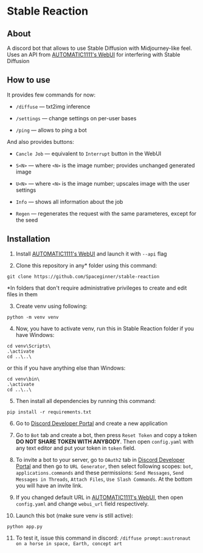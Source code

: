 # Stable Reaction

## About

A discord bot that allows to use Stable Diffusion with Midjourney-like feel.
Uses an API from [AUTOMATIC1111's WebUI](https://github.com/AUTOMATIC1111/stable-diffusion-webui) for interfering with Stable Diffusion

## How to use

It provides few commands for now:

- `/diffuse` — txt2img inference

- `/settings` — change settings on per-user bases

- `/ping` — allows to ping a bot

And also provides buttons:

- `Cancle Job` — equivalent to `Interrupt` button in the WebUI

- `S<N>` — where `<N>` is the image number; provides unchanged generated image

- `U<N>` — where `<N>` is the image number; upscales image with the user settings

- `Info` — shows all information about the job

- `Regen` — regenerates the request with the same parameteres, except for the seed

## Installation

1. Install [AUTOMATIC1111's WebUI](https://github.com/AUTOMATIC1111/stable-diffusion-webui) and launch it with `--api` flag

2. Clone this repository in any* folder using this command:

```commandline
git clone https://github.com/Spaceginner/stable-reaction
```

*In folders that don't require administrative privileges to create and edit files in them

3. Create venv using following:

```commandline
python -m venv venv
```

4. Now, you have to activate venv, run this in Stable Reaction folder if you have Windows:

```commandline
cd venv\Scripts\
.\activate
cd ..\..\
```

or this if you have anything else than Windows:

```commandline
cd venv\bin\
.\activate
cd ..\..\
```

5. Then install all dependencies by running this command:

```commandline
pip install -r requirements.txt
```

6. Go to [Discord Developer Portal](https://discord.com/developers/) and create
a new application

7. Go to `Bot` tab and create a bot, then press `Reset Token` and copy a token
**DO NOT SHARE TOKEN WITH ANYBODY**. Then open `config.yaml` with any text editor
and put your token in `token` field.

8. To invite a bot to your server, go to `OAuth2` tab in [Discord Developer Portal](https://discord.com/developers/)
and then go to `URL Generator`, then select following scopes: `bot`, `applications.commands`
and these permissions: `Send Messages`, `Send Messages in Threads`, `Attach Files`,
`Use Slash Commands`. At the bottom you will have an invite link.

9. If you changed default URL in [AUTOMATIC1111's WebUI](https://github.com/AUTOMATIC1111/stable-diffusion-webui), then open `config.yaml` and change `webui_url` field respectively.

10. Launch this bot (make sure venv is still active):

```commandline
python app.py
```

11. To test it, issue this command in discord: `/diffuse prompt:austronaut on a horse in space, Earth, concept art`
